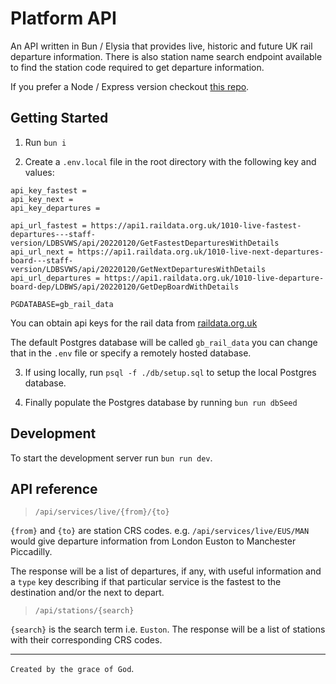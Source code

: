 # Platform API

An API written in Bun / Elysia that provides live, historic and future UK rail departure information. There is also station name search endpoint available to find the station code required to get departure information.

If you prefer a Node / Express version checkout [this repo](https://github.com/orchard0/platform-api).

## Getting Started

1. Run `bun i`

2. Create a `.env.local` file in the root directory with the following key and values:

```
api_key_fastest =
api_key_next =
api_key_departures =

api_url_fastest = https://api1.raildata.org.uk/1010-live-fastest-departures---staff-version/LDBSVWS/api/20220120/GetFastestDeparturesWithDetails
api_url_next = https://api1.raildata.org.uk/1010-live-next-departures-board---staff-version/LDBSVWS/api/20220120/GetNextDeparturesWithDetails
api_url_departures = https://api1.raildata.org.uk/1010-live-departure-board-dep/LDBWS/api/20220120/GetDepBoardWithDetails

PGDATABASE=gb_rail_data
```

You can obtain api keys for the rail data from [raildata.org.uk]()

The default Postgres database will be called `gb_rail_data` you can change that in the `.env` file or specify a remotely hosted database.

3. If using locally, run `psql -f ./db/setup.sql` to setup the local Postgres database.

4. Finally populate the Postgres database by running `bun run dbSeed`

## Development

To start the development server run `bun run dev`.

## API reference

> `/api/services/live/{from}/{to}`

`{from}` and `{to}` are station CRS codes.
e.g. `/api/services/live/EUS/MAN` would give departure information from London Euston to Manchester Piccadilly.

The response will be a list of departures, if any, with useful information and a `type` key describing if that particular service is the fastest to the destination and/or the next to depart.

> `/api/stations/{search}`

`{search}` is the search term i.e. `Euston`. The response will be a list of stations with their corresponding CRS codes.

---

`Created by the grace of God`.
